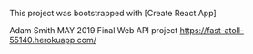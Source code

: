 This project was bootstrapped with [Create React App]

Adam Smith
MAY 2019
Final Web API project
https://fast-atoll-55140.herokuapp.com/
